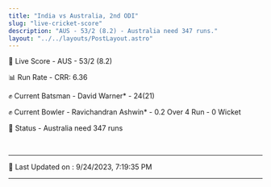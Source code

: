 ```yaml
---
title: "India vs Australia, 2nd ODI"
slug: "live-cricket-score"
description: "AUS - 53/2 (8.2) - Australia need 347 runs."
layout: "../../layouts/PostLayout.astro"
---
```


🔴 Live Score - AUS - 53/2 (8.2)  

📊 Run Rate - CRR: 6.36  

✊ Current Batsman - David Warner* - 24(21)  

✊ Current Bowler - Ravichandran Ashwin* - 0.2 Over 4 Run - 0 Wicket  

📑 Status - Australia need 347 runs

<br />

***

📝 Last Updated on : 9/24/2023, 7:19:35 PM

***

